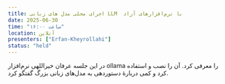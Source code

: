 ```yaml
---
title: اجرای محلی مدل های زبانی LLM  با نرم‌افزارهای آزاد
date: 2025-06-30
time: "ساعت ۱۶:۰۰"
location: آنلاین
presenters: ["Erfan-Kheyrollahi"]
status: "held"
---
```


در این جلسه عرفان خیراللهی نرم‌افزار ollama را معرفی کرد. آن را نصب و استفاده کرد و کمی دربارهٔ دستوردهی به مدل‌های زبانی بزرگ 
گفتگو کرد.